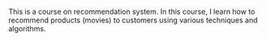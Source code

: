 This is a course on recommendation system. In this course, I learn how to recommend products (movies) to customers using various techniques and algorithms.
